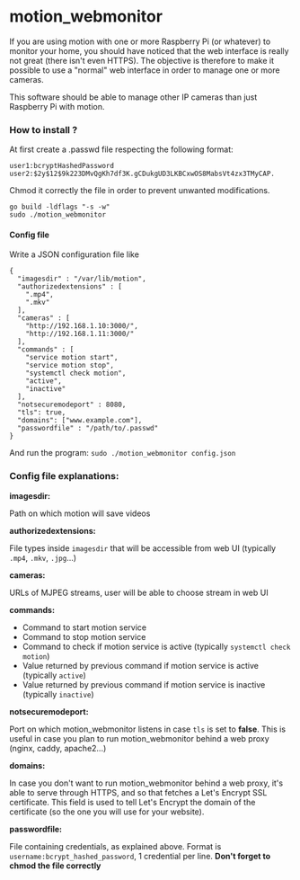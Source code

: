 # motion_webmonitor

If you are using motion with one or more Raspberry Pi (or whatever) to monitor your home, you should have noticed that
the web interface is really not great (there isn't even HTTPS). The objective is therefore to make it possible to use
a "normal" web interface in order to manage one or more cameras.

This software should be able to manage other IP cameras than just Raspberry Pi with motion.

### How to install ?

At first create a .passwd file respecting the following format:

```
user1:bcryptHashedPassword
user2:$2y$12$9k223DMvQgKh7df3K.gCDukgUD3LKBCxwOS8MabsVt4zx3TMyCAP.
```

Chmod it correctly the file in order to prevent unwanted modifications.

```
go build -ldflags "-s -w"
sudo ./motion_webmonitor
```

#### Config file

Write a JSON configuration file like

```
{
  "imagesdir" : "/var/lib/motion",
  "authorizedextensions" : [
    ".mp4",
    ".mkv"
  ],
  "cameras" : [
    "http://192.168.1.10:3000/",
    "http://192.168.1.11:3000/"
  ],
  "commands" : [
    "service motion start",
    "service motion stop",
    "systemctl check motion",
    "active",
    "inactive"
  ],
  "notsecuremodeport" : 8080,
  "tls": true,
  "domains": ["www.example.com"],
  "passwordfile" : "/path/to/.passwd"
}
```

And run the program: `sudo ./motion_webmonitor config.json`

### Config file explanations:

**imagesdir:**

Path on which motion will save videos

**authorizedextensions:**

File types inside `imagesdir` that will be accessible from web UI (typically `.mp4`, `.mkv`, `.jpg`...)

**cameras:**

URLs of MJPEG streams, user will be able to choose stream in web UI

**commands:**

+ Command to start motion service
+ Command to stop motion service
+ Command to check if motion service is active (typically `systemctl check motion`)
+ Value returned by previous command if motion service is active (typically `active`)
+ Value returned by previous command if motion service is inactive (typically `inactive`)

**notsecuremodeport:**

Port on which motion_webmonitor listens in case `tls` is set to **false**. This is useful in case you plan to run motion_webmonitor behind a web proxy (nginx, caddy, apache2...)

**domains:**

In case you don't want to run motion_webmonitor behind a web proxy, it's able to serve through HTTPS, and so that fetches a Let's Encrypt SSL certificate. This field is used to tell Let's Encrypt the domain of the certificate (so the one you will use for your website).

**passwordfile:**

File containing credentials, as explained above. Format is `username:bcrypt_hashed_password`, 1 credential per line. **Don't forget to chmod the file correctly**
